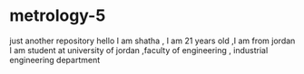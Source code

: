 # metrology-5
just another repository 
hello 
I am shatha , I am 21 years old ,I am from jordan 
I am student at university of jordan ,faculty of engineering , industrial engineering department 
